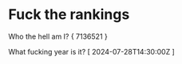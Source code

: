 # Fuck the rankings

Who the hell am I?
{ 7136521 }

What fucking year is it?
[ 2024-07-28T14:30:00Z ]
